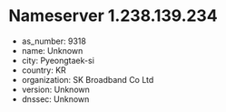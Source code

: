 # Nameserver 1.238.139.234

* as_number: 9318
* name: Unknown
* city: Pyeongtaek-si
* country: KR
* organization: SK Broadband Co Ltd
* version: Unknown
* dnssec: Unknown
